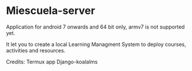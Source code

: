 # Miescuela-server

Application for android 7 onwards and 64 bit only, armv7 is not supported yet.

It let you to create a local Learning Managment System to deploy courses, activities and resources.


Credits:
Termux app
Django-koalalms
